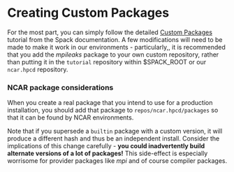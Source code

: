 # Creating Custom Packages
For the most part, you can simply follow the detailed [Custom Packages](https://spack-tutorial.readthedocs.io/en/latest/tutorial_packaging.html) tutorial from the Spack documentation. A few modifications will need to be made to make it work in our environments - particularly,, it is recommended that you add the *mpileaks* package to your own custom repository, rather than putting it in the `tutorial` repository within $SPACK_ROOT or our `ncar.hpcd` repository.

### NCAR package considerations
When you create a real package that you intend to use for a production installation, you should add that package to `repos/ncar.hpcd/packages` so that it can be found by NCAR environments.

Note that if you supersede a `builtin` package with a custom version, it will produce a different hash and thus be an independent install. Consider the implications of this change carefully - **you could inadvertently build alternate versions of a lot of packages!** This side-effect is especially worrisome for provider packages like *mpi* and of course compiler packages.
